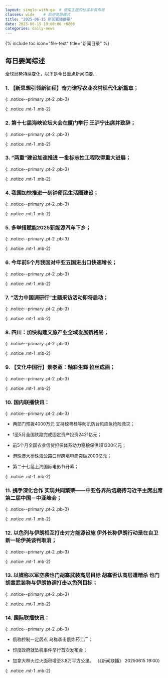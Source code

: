 ```yaml
---
layout: single-with-ga  # 使用主题的标准单页布局
classes: wide    # 启用宽屏模式
title: "2025-06-15 新闻联播摘要"
date: 2025-06-15 19:00:00 +0800
categories: daily-news
---
```


{% include toc icon="file-text" title="新闻目录" %}
   
## 每日要闻综述

全球局势持续变化，以下是今日重点新闻摘要...

### 1. 【新思想引领新征程】奋力谱写农业农村现代化新篇章； 

{: .notice--primary .pt-2 .pb-3}

{: .notice .mt-1 .mb-2}

### 2. 第十七届海峡论坛大会在厦门举行 王沪宁出席并致辞； 

{: .notice--primary .pt-2 .pb-3}

{: .notice .mt-1 .mb-2}

### 3. “两重”建设加速推进 一批标志性工程取得重大进展； 

{: .notice--primary .pt-2 .pb-3}

{: .notice .mt-1 .mb-2}

### 4. 我国加快推进一刻钟便民生活圈建设； 

{: .notice--primary .pt-2 .pb-3}

{: .notice .mt-1 .mb-2}

### 5. 多举措赋能2025新能源汽车下乡； 

{: .notice--primary .pt-2 .pb-3}

{: .notice .mt-1 .mb-2}

### 6. 今年前5个月我国对中亚五国进出口快速增长； 

{: .notice--primary .pt-2 .pb-3}

{: .notice .mt-1 .mb-2}

### 7. “活力中国调研行”主题采访活动即将启动； 

{: .notice--primary .pt-2 .pb-3}

{: .notice .mt-1 .mb-2}

### 8. 四川：加快构建文旅产业全域发展新格局； 

{: .notice--primary .pt-2 .pb-3}

{: .notice .mt-1 .mb-2}

### 9. 【文化中国行】景泰蓝：釉彩生辉 掐丝成画； 

{: .notice--primary .pt-2 .pb-3}

{: .notice .mt-1 .mb-2}

### 10. 国内联播快讯： 

{: .notice--primary .pt-2 .pb-3}

- 两部门预拨4000万元 支持琼粤桂等防汛防台风应急抢险救灾；

- 1至5月全国铁路完成固定资产投资2421亿元；

- 前5个月全国农业信贷担保体系助力稳粮保供超1200亿元；

- 港珠澳大桥珠海公路口岸跨境电商突破2000亿元；

- 第二十七届上海国际电影节开幕；

{: .notice .mt-1 .mb-2}

### 11. 携手深化合作 实现共同繁荣——中亚各界热切期待习近平主席出席第二届中国－中亚峰会； 

{: .notice--primary .pt-2 .pb-3}

{: .notice .mt-1 .mb-2}

### 12. 以色列与伊朗相互打击对方能源设施 伊外长称伊朗行动是在自卫 新一轮伊美谈判取消； 

{: .notice--primary .pt-2 .pb-3}

{: .notice .mt-1 .mb-2}

### 13. 以媒称以军空袭也门胡塞武装高层目标 胡塞否认高层遭暗杀 也门胡塞武装称与伊朗协调打击以色列目标； 

{: .notice--primary .pt-2 .pb-3}

{: .notice .mt-1 .mb-2}

### 14. 国际联播快讯： 

{: .notice--primary .pt-2 .pb-3}

- 俄称控制一定居点 乌称袭击俄炸药工厂；

- 印度政府就坠机事件举行首次发布会；

- 加拿大林火过火面积增至3.8万平方公里。 （《新闻联播》 20250615 19:00）

{: .notice .mt-1 .mb-2}